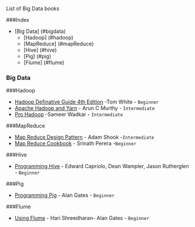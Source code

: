 List of Big Data books
				
###Index
* [Big Data] (#bigdata)
	* [Hadoop] (#hadoop)
	* [MapReduce] (#mapReduce)
	* [Hive] (#hive)
	* [Pig] (#pig)
	* [Flume] (#flume)


### Big Data
###Hadoop
* [Hadoop Definative Guide 4th Edition](http://shop.oreilly.com/product/0636920033448.do) -Tom White - `Beginner`
* [Apache Hadoop and Yarn](http://www.amazon.in/Apache-Hadoop-Yarn-Mapreduce-Processing/dp/9332539103?tag=googinhydr18418-21&tag=googinkenshoo-21&ascsubtag=562c40f8-9e4a-444f-8947-ecb017799b46) - Arun C Murthy - `Intermediate`
* [Pro Hadoop](http://www.amazon.in/Pro-Apache-Hadoop-Sameer-Wadkar/dp/8132232437?tag=googinhydr18418-21&tag=googinkenshoo-21&ascsubtag=562c40f8-9e4a-444f-8947-ecb017799b46) -Sameer Wadkar - `Intermediate`

###MapReduce
* [Map Reduce Design Pattern](http://www.amazon.in/Mapreduce-Design-Patterns-Adam-Shook/dp/9350239817/ref=sr_1_1?s=books&ie=UTF8&qid=1459058716&sr=1-1&keywords=mapreduce+design+patterns) - Adam Shook -`Intermediate`
* [Map Reduce Cookbook](http://www.amazon.in/Hadoop-MapReduce-Cookbook-Srinath-Perera/dp/1849517282) -  Srinath Perera -`Beginner`

###Hive
* [Programming Hive](http://shop.oreilly.com/product/0636920023555.do) - Edward Capriolo, Dean Wampler, Jason Rutherglen - `Beginner`

###Pig
* [Programming Pig](http://shop.oreilly.com/product/0636920018087.do) - Alan Gates - `Beginner`

###Flume
* [Using Flume](http://shop.oreilly.com/product/0636920030348.do) - Hari Shreedharan- Alan Gates - `Beginner`
